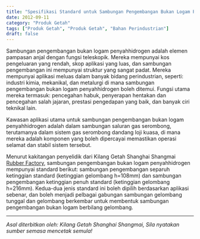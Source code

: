 ```yaml
---
title: "Spesifikasi Standard untuk Sambungan Pengembangan Bukan Logam Penyahhidrogen"
date: 2012-09-11
category: "Produk Getah"
tags: ["Produk Getah", "Produk Getah", "Bahan Perindustrian"]
draft: false
---
```


Sambungan pengembangan bukan logam penyahhidrogen adalah elemen pampasan anjal dengan fungsi teleskopik. Mereka mempunyai kos pengeluaran yang rendah, skop aplikasi yang luas, dan sambungan pengembangan ini mempunyai struktur yang sangat padat. Mereka mempunyai aplikasi meluas dalam banyak bidang perindustrian, seperti: industri kimia, mekanikal, dan metalurgi di mana sambungan pengembangan bukan logam penyahhidrogen boleh ditemui. Fungsi utama mereka termasuk: pencegahan habuk, penyerapan hentakan dan pencegahan salah jajaran, prestasi pengedapan yang baik, dan banyak ciri teknikal lain.

Kawasan aplikasi utama untuk sambungan pengembangan bukan logam penyahhidrogen adalah dalam sambungan saluran gas serombong, terutamanya dalam sistem gas serombong dandang loji kuasa, di mana mereka adalah komponen yang boleh dipercayai memastikan operasi selamat dan stabil sistem tersebut.

Menurut kakitangan penyelidik dari Kilang Getah Shanghai Shangmai [Rubber Factory](http://www.smpolymer.com/), sambungan pengembangan bukan logam penyahhidrogen mempunyai standard berikut: sambungan pengembangan separuh ketinggian standard (ketinggian gelombang h=108mm) dan sambungan pengembangan ketinggian penuh standard (ketinggian gelombang h=216mm). Kedua-dua jenis standard ini boleh dipilih berdasarkan aplikasi sebenar, dan boleh menjadi pelbagai gabungan sambungan gelombang tunggal dan gelombang berkembar untuk membentuk sambungan pengembangan bukan logam berbilang gelombang.

---

*Asal diterbitkan oleh: Kilang Getah Shanghai Shangmai, Sila nyatakan sumber semasa mencetak semula!*
